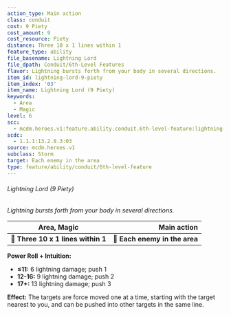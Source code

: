 ```yaml
---
action_type: Main action
class: conduit
cost: 9 Piety
cost_amount: 9
cost_resource: Piety
distance: Three 10 x 1 lines within 1
feature_type: ability
file_basename: Lightning Lord
file_dpath: Conduit/6th-Level Features
flavor: Lightning bursts forth from your body in several directions.
item_id: lightning-lord-9-piety
item_index: '03'
item_name: Lightning Lord (9 Piety)
keywords:
  - Area
  - Magic
level: 6
scc:
  - mcdm.heroes.v1:feature.ability.conduit.6th-level-feature:lightning-lord-9-piety
scdc:
  - 1.1.1:13.2.8.3:03
source: mcdm.heroes.v1
subclass: Storm
target: Each enemy in the area
type: feature/ability/conduit/6th-level-feature
---
```


###### Lightning Lord (9 Piety)

*Lightning bursts forth from your body in several directions.*

| **Area, Magic**                    |               **Main action** |
| ---------------------------------- | ----------------------------: |
| **📏 Three 10 x 1 lines within 1** | **🎯 Each enemy in the area** |

**Power Roll + Intuition:**

- **≤11:** 6 lightning damage; push 1
- **12-16:** 9 lightning damage; push 2
- **17+:** 13 lightning damage; push 3

**Effect:** The targets are force moved one at a time, starting with the target nearest to you, and can be pushed into other targets in the same line.
